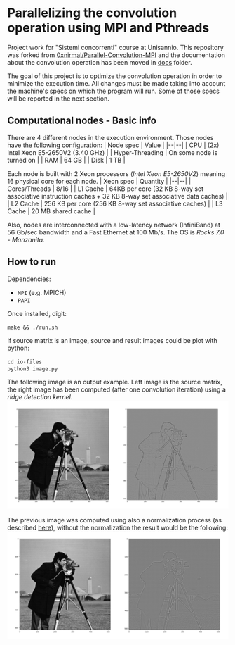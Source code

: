 # Parallelizing the convolution operation using MPI and Pthreads

Project work for "Sistemi concorrenti" course at Unisannio. This repository was forked from [0xnirmal/Parallel-Convolution-MPI](https://github.com/0xnirmal/Parallel-Convolution-MPI) and the documentation about the convolution operation has been moved in [docs](./docs) folder.

The goal of this project is to optimize the convolution operation in order to minimize the execution time. All changes must be made taking into account the machine's specs on which the program will run. Some of those specs will be reported in the next section.

## Computational nodes - Basic info
There are 4 different nodes in the execution environment. Those nodes have the following configuration:
| Node spec | Value |
|--|--|
| CPU | (2x) Intel Xeon E5-2650V2 (3.40 GHz) |
| Hyper-Threading | On some node is turned on |
| RAM | 64 GB |
| Disk | 1 TB |

Each node is built with 2 Xeon processors (_Intel Xeon E5-2650V2_) meaning 16 physical core for each node.
| Xeon spec | Quantity |
|--|--|
| Cores/Threads | 8/16 |
| L1 Cache | 64KB per core (32 KB 8-way set associative instruction caches + 32 KB 8-way set associative data caches) |
| L2 Cache | 256 KB per core (256 KB 8-way set associative caches) |
| L3 Cache | 20 MB shared cache |

Also, nodes are interconnected with a low-latency network (InfiniBand) at 56 Gb/sec bandwidth and a Fast Ethernet at 100 Mb/s. The OS is _Rocks 7.0 - Manzanita_.

## How to run
Dependencies: 
- `MPI` (e.g. MPICH) 
- `PAPI` 

Once installed, digit: 
```
make && ./run.sh
```
If source matrix is an image, source and result images could be plot with python:
```
cd io-files
python3 image.py
```
The following image is an output example. Left image is the source matrix, the right image has been computed (after one convolution iteration) using a _ridge detection kernel_.
![Ridge detection (normalized)](./docs/img/ridge_detection_camera_normalization.png)

The previous image was computed using also a normalization process (as described [here](https://it.mathworks.com/help/vision/ref/2dconvolution.html)), without the normalization the result would be the following: 
![Ridge detection](./docs/img/ridge_detection_camera.png)
